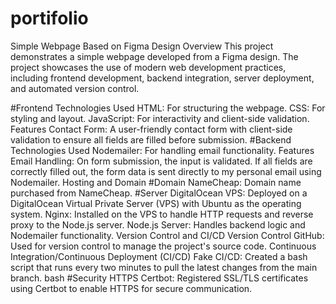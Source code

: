 # portifolio

Simple Webpage Based on Figma Design
Overview
This project demonstrates a simple webpage developed from a Figma design. The project showcases the use of modern web development practices, including frontend development, backend integration, server deployment, and automated version control.

#Frontend
Technologies Used
HTML: For structuring the webpage.
CSS: For styling and layout.
JavaScript: For interactivity and client-side validation.
Features
Contact Form: A user-friendly contact form with client-side validation to ensure all fields are filled before submission.
#Backend
Technologies Used
Nodemailer: For handling email functionality.
Features
Email Handling: On form submission, the input is validated. If all fields are correctly filled out, the form data is sent directly to my personal email using Nodemailer.
Hosting and Domain
#Domain
NameCheap: Domain name purchased from NameCheap.
#Server
DigitalOcean VPS: Deployed on a DigitalOcean Virtual Private Server (VPS) with Ubuntu as the operating system.
Nginx: Installed on the VPS to handle HTTP requests and reverse proxy to the Node.js server.
Node.js Server: Handles backend logic and Nodemailer functionality.
Version Control and CI/CD
Version Control
GitHub: Used for version control to manage the project's source code.
Continuous Integration/Continuous Deployment (CI/CD)
Fake CI/CD: Created a bash script that runs every two minutes to pull the latest changes from the main branch.
bash
#Security
HTTPS
Certbot: Registered SSL/TLS certificates using Certbot to enable HTTPS for secure communication.


